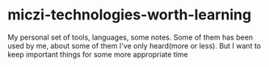 # miczi-technologies-worth-learning
My personal set of tools, languages, some notes. Some of them has been used by me, about some of them I've only heard(more or less). But I want to keep important things for some more appropriate time
